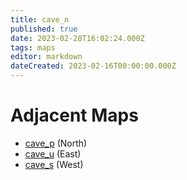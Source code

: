 ```yaml
---
title: cave_n
published: true
date: 2023-02-28T16:02:24.000Z
tags: maps
editor: markdown
dateCreated: 2023-02-16T00:00:00.000Z
---
```



# Adjacent Maps
 * [cave_p](/maps/cave_p) (North)
 * [cave_u](/maps/cave_u) (East)
 * [cave_s](/maps/cave_s) (West)
